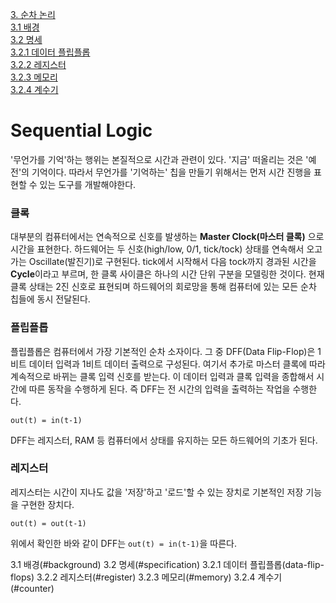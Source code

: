 [3. 순차 논리](#sequential-logic)         
[3.1 배경](#background)             
[3.2 명세](#specification)           
[3.2.1 데이터 플립플롭](data-flip-flops)           
[3.2.2 레지스터](#register)          
[3.2.3 메모리](#memory)           
[3.2.4 계수기](#counter)            

# Sequential Logic

'무언가를 기억'하는 행위는 본질적으로 시간과 관련이 있다. '지금' 떠올리는 것은 '예전'의 기억이다. 따라서 무언가를 '기억하는' 칩을 만들기 위해서는 먼저 시간 진행을 표현할 수 있는 도구를 개발해야한다.

### 클록

대부분의 컴퓨터에서는 연속적으로 신호를 발생하는 **Master Clock(마스터 클록)** 으로 시간을 표현한다. 하드웨어는 두 신호(high/low, 0/1, tick/tock) 상태를 연속해서 오고가는 Oscillate(발진기)로 구현된다. tick에서 시작해서 다음 tock까지 경과된 시간을 **Cycle**이라고 부르며, 한 클록 사이클은 하나의 시간 단위 구분을 모델링한 것이다. 현재 클록 상태는 2진 신호로 표현되며 하드웨어의 회로망을 통해 컴퓨터에 있는 모든 순차 칩들에 동시 전달된다.

### 플립플롭

플립플롭은 컴퓨터에서 가장 기본적인 순차 소자이다. 그 중 DFF(Data Flip-Flop)은 1비트 데이터 입력과 1비트 데이터 출력으로 구성된다. 여기서 추가로 마스터 클록에 따라 계속적으로 바뀌는 클록 입력 신호를 받는다. 이 데이터 입력과 클록 입력을 종합해서 시간에 따른 동작을 수행하게 된다. 즉 DFF는 전 시간의 입력을 출력하는 작업을 수행한다. 

`out(t) = in(t-1)`

DFF는 레지스터, RAM 등 컴퓨터에서 상태를 유지하는 모든 하드웨어의 기초가 된다.

### 레지스터 

레지스터는 시간이 지나도 값을 '저장'하고 '로드'할 수 있는 장치로 기본적인 저장 기능을 구현한 장치다.

`out(t) = out(t-1)`

위에서 확인한 바와 같이 DFF는 `out(t) = in(t-1)`을 따른다. 

3.1 배경(#background)
3.2 명세(#specification)
3.2.1 데이터 플립플롭(data-flip-flops)
3.2.2 레지스터(#register)
3.2.3 메모리(#memory)
3.2.4 계수기(#counter)
